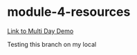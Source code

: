 # module-4-resources
[Link to Multi Day Demo](https://github.com/carlosaicrag/breaddit_lecture)

Testing this branch on my local
